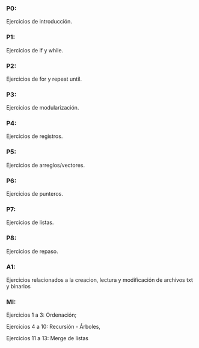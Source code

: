 ### P0: 
Ejercicios de introducción.

### P1: 
Ejercicios de if y while.

### P2: 
Ejercicios de for y repeat until.

### P3: 
Ejercicios de modularización.

### P4: 
Ejercicios de registros.

### P5: 
Ejercicios de arreglos/vectores.

### P6: 
Ejercicios de punteros.

### P7: 
Ejercicios de listas.

### P8: 
Ejercicios de repaso.

### A1: 
Ejercicios relacionados a la creacion, lectura y modificación de archivos txt y binarios

### MI: 
Ejercicios 1 a 3: Ordenación; 

Ejercicios 4 a 10: Recursión - Árboles, 

Ejercicios 11 a 13: Merge de listas
